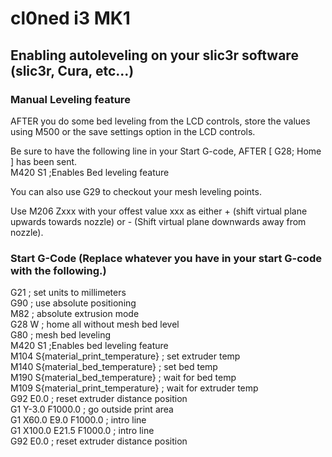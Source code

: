 # cl0ned i3 MK1

## Enabling autoleveling on your slic3r software (slic3r, Cura, etc...)

### Manual Leveling feature

AFTER you do some bed leveling from the LCD controls, store the values using M500 or the save settings option in the LCD controls.

Be sure to have the following line in your Start G-code, AFTER [ G28; Home ] has been sent.  
M420 S1 ;Enables Bed leveling feature

You can also use G29 to checkout your mesh leveling points.

Use M206 Zxxx with your offest value xxx as either + (shift virtual plane upwards towards nozzle) or - (Shift virtual plane downwards away from nozzle).

### Start G-Code (Replace whatever you have in your start G-code with the following.)
G21 ; set units to millimeters  
G90 ; use absolute positioning  
M82 ; absolute extrusion mode  
G28 W ; home all without mesh bed level  
G80 ; mesh bed leveling  
M420 S1 ;Enables bed leveling feature  
M104 S{material_print_temperature} ; set extruder temp  
M140 S{material_bed_temperature} ; set bed temp  
M190 S{material_bed_temperature} ; wait for bed temp  
M109 S{material_print_temperature} ; wait for extruder temp  
G92 E0.0 ; reset extruder distance position  
G1 Y-3.0 F1000.0 ; go outside print area  
G1 X60.0 E9.0 F1000.0 ; intro line  
G1 X100.0 E21.5 F1000.0 ; intro line  
G92 E0.0 ; reset extruder distance position  
